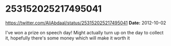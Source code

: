 # 253152025217495041
https://twitter.com/AliAbdaal/status/253152025217495041
**Date:** 2012-10-02

I've won a prize on speech day! Might actually turn up on the day to collect it, hopefully there's some money which will make it worth it
